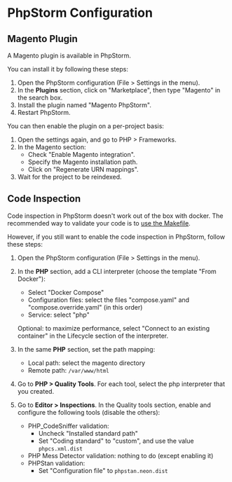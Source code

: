 # PhpStorm Configuration

## Magento Plugin

A Magento plugin is available in PhpStorm.

You can install it by following these steps:

1. Open the PhpStorm configuration (File > Settings in the menu).
2. In the **Plugins** section, click on "Marketplace", then type "Magento" in the search box.
3. Install the plugin named "Magento PhpStorm".
4. Restart PhpStorm.

You can then enable the plugin on a per-project basis:

1. Open the settings again, and go to PHP > Frameworks.
2. In the Magento section:
   - Check "Enable Magento integration".
   - Specify the Magento installation path.
   - Click on "Regenerate URN mappings".
3. Wait for the project to be reindexed.

## Code Inspection

Code inspection in PhpStorm doesn't work out of the box with docker.
The recommended way to validate your code is to [use the Makefile](06-code-quality.md).

However, if you still want to enable the code inspection in PhpStorm, follow these steps:

1. Open the PhpStorm configuration (File > Settings in the menu).

2. In the **PHP** section, add a CLI interpreter (choose the template "From Docker"):

    - Select "Docker Compose"
    - Configuration files: select the files "compose.yaml" and "compose.override.yaml" (in this order)
    - Service: select "php"

   Optional: to maximize performance, select "Connect to an existing container" in the Lifecycle section of the interpreter.

3. In the same **PHP** section, set the path mapping:

    - Local path: select the magento directory
    - Remote path: `/var/www/html`

4. Go to **PHP > Quality Tools**. For each tool, select the php interpreter that you created.

5. Go to **Editor > Inspections**. In the Quality tools section, enable and configure the following tools (disable the others):

    - PHP_CodeSniffer validation:
        - Uncheck "Installed standard path"
        - Set "Coding standard" to "custom", and use the value `phpcs.xml.dist`
    - PHP Mess Detector validation: nothing to do (except enabling it)
    - PHPStan validation:
        - Set "Configuration file" to `phpstan.neon.dist`
